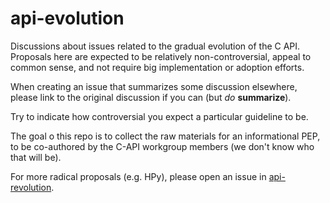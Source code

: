 # api-evolution

Discussions about issues related to the gradual evolution of the C API.
Proposals here are expected to be relatively non-controversial,
appeal to common sense, and not require big implementation or adoption efforts.

When creating an issue that summarizes some discussion elsewhere,
please link to the original discussion if you can (but *do* **summarize**).

Try to indicate how controversial you expect a particular guideline to be.

The goal o this repo is to collect the raw materials for an informational PEP,
to be co-authored by the C-API workgroup members (we don't know who that will be).

For more radical proposals (e.g. HPy),
please open an issue in [api-revolution](https://github.com/capi-workgroup/api-revolution).
